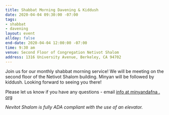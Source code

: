 ```yaml
---
title: Shabbat Morning Davening & Kiddush
date: 2020-04-04 09:30:00 -07:00
tags:
- shabbat
- davening
layout: event
allday: false
end-date: 2020-04-04 12:00:00 -07:00
time: 9:30 am
venue: Second Floor of Congregation Netivot Shalom
address: 1316 University Avenue, Berkeley, CA 94702
---
```


Join us for our monthly shabbat morning service! We will be meeting on the second floor of the Netivot Shalom building.
Minyan will be followed by kiddush. Looking forward to seeing you there!

Please let us know if you have any questions - email [info at minyandafna . org](mailto:info@minyandafna.org)

_Nevitot Shalom is fully ADA compliant with the use of an elevator._
